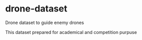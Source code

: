 # drone-dataset
Drone dataset to guide enemy drones

This dataset prepared for academical and competition purpuse
